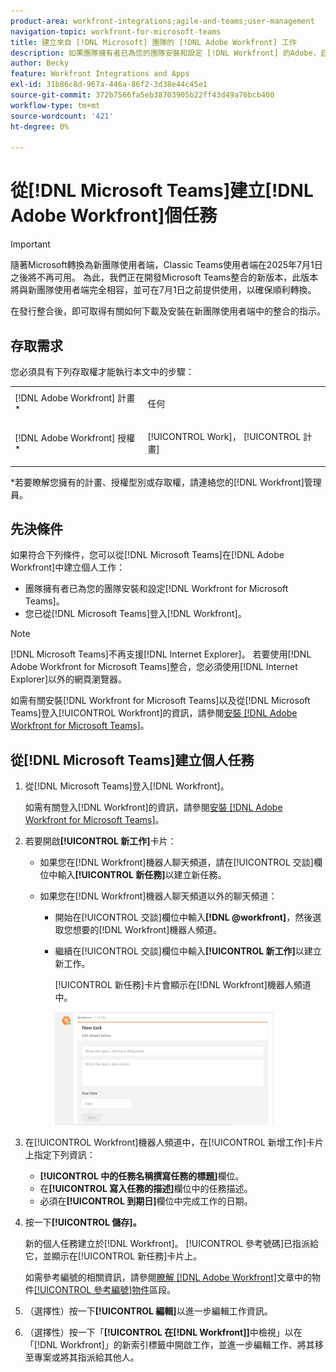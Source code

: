 ```yaml
---
product-area: workfront-integrations;agile-and-teams;user-management
navigation-topic: workfront-for-microsoft-teams
title: 建立來自 [!DNL Microsoft] 團隊的 [!DNL Adobe Workfront] 工作
description: 如果團隊擁有者已為您的團隊安裝和設定 [!DNL Workfront] 的Adobe，且您從Microsoft Teams登入Microsoft Teams，您就可以從Microsoft Teams在Workfront [!DNL Workfront] 中建立個人工作。
author: Becky
feature: Workfront Integrations and Apps
exl-id: 31b86c8d-967a-446a-86f2-3d38e44c45e1
source-git-commit: 372b7566fa5eb38703905b22ff43d49a76bcb400
workflow-type: tm+mt
source-wordcount: '421'
ht-degree: 0%

---
```


# 從[!DNL Microsoft Teams]建立[!DNL Adobe Workfront]個任務

>[!IMPORTANT]
>
>隨著Microsoft轉換為新團隊使用者端，Classic Teams使用者端在2025年7月1日之後將不再可用。 為此，我們正在開發Microsoft Teams整合的新版本，此版本將與新團隊使用者端完全相容，並可在7月1日之前提供使用，以確保順利轉換。
>
>在發行整合後，即可取得有關如何下載及安裝在新團隊使用者端中的整合的指示。

## 存取需求

您必須具有下列存取權才能執行本文中的步驟：

<table style="table-layout:auto"> 
 <col> 
 <col> 
 <tbody> 
  <tr> 
   <td role="rowheader">[!DNL Adobe Workfront] 計畫*</td> 
   <td> <p>任何</p> </td> 
  </tr> 
  <tr> 
   <td role="rowheader">[!DNL Adobe Workfront] 授權*</td> 
   <td> <p>[!UICONTROL Work]， [!UICONTROL 計畫]</p> </td> 
  </tr>
 </tbody> 
</table>

&#42;若要瞭解您擁有的計畫、授權型別或存取權，請連絡您的[!DNL Workfront]管理員。

## 先決條件

如果符合下列條件，您可以從[!DNL Microsoft Teams]在[!DNL Adobe Workfront]中建立個人工作：

* 團隊擁有者已為您的團隊安裝和設定[!DNL Workfront for Microsoft Teams]。
* 您已從[!DNL Microsoft Teams]登入[!DNL Workfront]。

>[!NOTE]
>
>[!DNL Microsoft Teams]不再支援[!DNL Internet Explorer]。 若要使用[!DNL Adobe Workfront for Microsoft Teams]整合，您必須使用[!DNL Internet Explorer]以外的網頁瀏覽器。

如需有關安裝[!DNL Workfront for Microsoft Teams]以及從[!DNL Microsoft Teams]登入[!UICONTROL Workfront]的資訊，請參閱[安裝 [!DNL Adobe Workfront for Microsoft Teams]](../../workfront-integrations-and-apps/using-workfront-with-microsoft-teams/install-workfront-ms-teams.md)。

## 從[!DNL Microsoft Teams]建立個人任務

1. 從[!DNL Microsoft Teams]登入[!DNL Workfront]。

   如需有關登入[!DNL Workfront]的資訊，請參閱[安裝 [!DNL Adobe Workfront for Microsoft Teams]](../../workfront-integrations-and-apps/using-workfront-with-microsoft-teams/install-workfront-ms-teams.md)。

1. 若要開啟&#x200B;**[!UICONTROL 新工作]**&#x200B;卡片：

   * 如果您在[!DNL Workfront]機器人聊天頻道，請在[!UICONTROL 交談]欄位中輸入&#x200B;**[!UICONTROL 新任務]**&#x200B;以建立新任務。
   * 如果您在[!DNL Workfront]機器人聊天頻道以外的聊天頻道：

      * 開始在[!UICONTROL 交談]欄位中輸入&#x200B;**[!DNL @workfront]**，然後選取您想要的[!DNL Workfront]機器人頻道。
      * 繼續在[!UICONTROL 交談]欄位中輸入&#x200B;**[!UICONTROL 新工作]**&#x200B;以建立新工作。

        [!UICONTROL 新任務]卡片會顯示在[!DNL Workfront]機器人頻道中。

        ![ms_teams_new_task_card.png](assets/ms-teams-new-task-card-350x181.png)

1. 在[!UICONTROL Workfront]機器人頻道中，在[!UICONTROL 新增工作]卡片上指定下列資訊：

   * **[!UICONTROL 中的任務名稱撰寫任務的標題]**&#x200B;欄位。
   * 在&#x200B;**[!UICONTROL 寫入任務的描述]**&#x200B;欄位中的任務描述。
   * 必須在&#x200B;**[!UICONTROL 到期日]**&#x200B;欄位中完成工作的日期。

1. 按一下&#x200B;**[!UICONTROL 儲存]。**

   新的個人任務建立於[!DNL Workfront]。 [!UICONTROL 參考號碼]已指派給它，並顯示在[!UICONTROL 新任務]卡片上。

   如需參考編號的相關資訊，請參閱[瞭解 [!DNL Adobe Workfront]](../../workfront-basics/navigate-workfront/workfront-navigation/understand-objects.md)文章中的物件[[!UICONTROL 參考編號]物件](../../workfront-basics/navigate-workfront/workfront-navigation/understand-objects.md#understanding-reference-numbers-of-objects)區段。

1. （選擇性）按一下&#x200B;**[!UICONTROL 編輯]**&#x200B;以進一步編輯工作資訊。
1. （選擇性）按一下「**[!UICONTROL 在[!DNL Workfront]]**&#x200B;中檢視」以在「[!DNL Workfront]」的新索引標籤中開啟工作，並進一步編輯工作、將其移至專案或將其指派給其他人。
